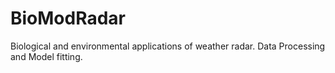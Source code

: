 # BioModRadar
Biological and environmental applications of weather radar.
Data Processing and Model fitting.
